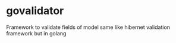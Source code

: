 # govalidator
Framework to validate fields of model  same like hibernet validation framework but in golang
